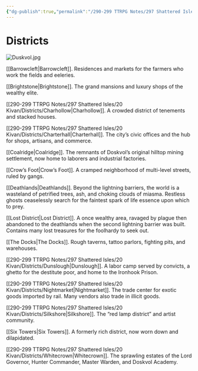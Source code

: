 ```yaml
---
{"dg-publish":true,"permalink":"/290-299 TTRPG Notes/297 Shattered Isles/20 Kivan/Districts/Kivan Districts/"}
---
```



# Districts

![Duskvol.jpg](/img/user/290-299%20TTRPG%20Notes/297%20Shattered%20Isles/20%20Kivan/Districts/Duskvol.jpg)

[[Barrowcleft\|Barrowcleft]]. Residences and markets for the farmers who work the fields and eeleries.

[[Brightstone\|Brightstone]]. The grand mansions and luxury shops of the wealthy elite.

[[290-299 TTRPG Notes/297 Shattered Isles/20 Kivan/Districts/Charhollow\|Charhollow]]. A crowded district of tenements and stacked houses.

[[290-299 TTRPG Notes/297 Shattered Isles/20 Kivan/Districts/Charterhall\|Charterhall]]. The city’s civic offices and the hub for shops, artisans, and commerce.

[[Coalridge\|Coalridge]]. The remnants of Doskvol’s original hilltop mining settlement, now home to laborers and industrial factories.

[[Crow’s Foot\|Crow’s Foot]]. A cramped neighborhood of multi-level streets, ruled by gangs.

[[Deathlands\|Deathlands]]. Beyond the lightning barriers, the world is a wasteland of petrified trees, ash, and choking clouds of miasma. Restless ghosts ceaselessly search for the faintest spark of life essence upon which to prey.

[[Lost District\|Lost District]]. A once wealthy area, ravaged by plague then abandoned to the deathlands when the second lightning barrier was built. Contains many lost treasures for the foolhardy to seek out.

[[The Docks\|The Docks]]. Rough taverns, tattoo parlors, fighting pits, and warehouses.

[[290-299 TTRPG Notes/297 Shattered Isles/20 Kivan/Districts/Dunslough\|Dunslough]]. A labor camp served by convicts, a ghetto for the destitute poor, and home to the Ironhook Prison.

[[290-299 TTRPG Notes/297 Shattered Isles/20 Kivan/Districts/Nightmarket\|Nightmarket]]. The trade center for exotic goods imported by rail. Many vendors also trade in illicit goods.

[[290-299 TTRPG Notes/297 Shattered Isles/20 Kivan/Districts/Silkshore\|Silkshore]]. The “red lamp district” and artist community.

[[Six Towers\|Six Towers]]. A formerly rich district, now worn down and dilapidated.

[[290-299 TTRPG Notes/297 Shattered Isles/20 Kivan/Districts/Whitecrown\|Whitecrown]]. The sprawling estates of the Lord Governor, Hunter Commander, Master Warden, and Doskvol Academy.